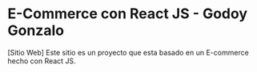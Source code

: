 
# E-Commerce con React JS - Godoy Gonzalo

 [Sitio Web] 
Este sitio es un proyecto que esta basado en un E-commerce hecho con React JS. 